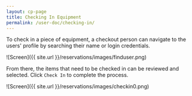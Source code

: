 ```yaml
---
layout: cp-page
title: Checking In Equipment
permalink: /user-doc/checking-in/
---
```


To check in a piece of equipment, a checkout person can navigate to the users' profile by searching their name or login credentials.

![Screen]({{ site.url }}/reservations/images/finduser.png)

From there, the items that need to be checked in can be reviewed and selected. Click `Check In` to complete the process.

![Screen]({{ site.url }}/reservations/images/checkin0.png)
